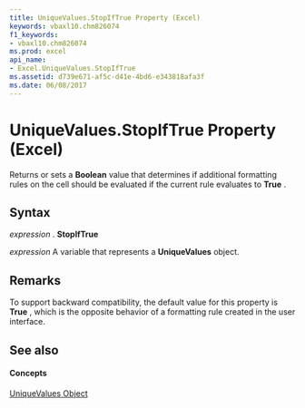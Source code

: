 ```yaml
---
title: UniqueValues.StopIfTrue Property (Excel)
keywords: vbaxl10.chm826074
f1_keywords:
- vbaxl10.chm826074
ms.prod: excel
api_name:
- Excel.UniqueValues.StopIfTrue
ms.assetid: d739e671-af5c-d41e-4bd6-e343818afa3f
ms.date: 06/08/2017
---
```



# UniqueValues.StopIfTrue Property (Excel)

Returns or sets a  **Boolean** value that determines if additional formatting rules on the cell should be evaluated if the current rule evaluates to **True** .


## Syntax

 _expression_ . **StopIfTrue**

 _expression_ A variable that represents a **UniqueValues** object.


## Remarks

To support backward compatibility, the default value for this property is  **True** , which is the opposite behavior of a formatting rule created in the user interface.


## See also


#### Concepts


[UniqueValues Object](uniquevalues-object-excel.md)

